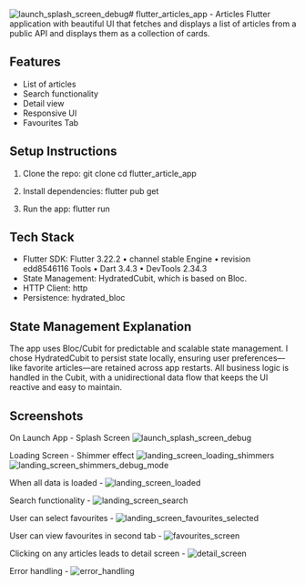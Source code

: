 ![launch_splash_screen_debug](https://github.com/user-attachments/assets/b2a5ea76-e4bd-4a0c-94dd-0652207a22b4)# flutter_articles_app - Articles
Flutter application with beautiful UI that fetches and displays a list of articles from a public API and displays them as a collection of cards.

## Features
- List of articles
- Search functionality
- Detail view
- Responsive UI
- Favourites Tab
  
## Setup Instructions

1. Clone the repo:
git clone 
cd flutter_article_app

3. Install dependencies:
flutter pub get

5. Run the app:
flutter run

## Tech Stack
- Flutter SDK: Flutter 3.22.2 • channel stable 
Engine • revision edd8546116
Tools • Dart 3.4.3 • DevTools 2.34.3
- State Management: HydratedCubit, which is based on Bloc.
- HTTP Client: http
- Persistence: hydrated_bloc

## State Management Explanation
The app uses Bloc/Cubit for predictable and scalable state management. 
I chose HydratedCubit to persist state locally, ensuring user preferences—like favorite articles—are retained across app restarts. 
All business logic is handled in the Cubit, with a unidirectional data flow that keeps the UI reactive and easy to maintain.

## Screenshots

On Launch App - Splash Screen 
![launch_splash_screen_debug](https://github.com/user-attachments/assets/ab0495c6-d309-4a50-b222-359e9e43b679)

Loading Screen - Shimmer effect
![landing_screen_loading_shimmers](https://github.com/user-attachments/assets/3549f5d4-0863-4fc7-a7e1-3c9a8f05395f)
![landing_screen_shimmers_debug_mode](https://github.com/user-attachments/assets/c192ae8e-1e20-4c03-ad9d-c0ea5a896947)

When all data is loaded - 
![landing_screen_loaded](https://github.com/user-attachments/assets/e31fe822-ed8e-43ae-b916-58741e1d3172)

Search functionality -
![landing_screen_search](https://github.com/user-attachments/assets/5fffd846-b9ba-4ba4-ae89-220785084e79)

User can select favourites -
![landing_screen_favourites_selected](https://github.com/user-attachments/assets/67e5cdc0-986e-413f-bdbd-69d3d72214d1)

User can view favourites in second tab -
![favourites_screen](https://github.com/user-attachments/assets/5c011150-aa53-4919-9c3c-779e46b3bc1d)

Clicking on any articles leads to detail screen -
![detail_screen](https://github.com/user-attachments/assets/09fb0748-5752-480e-9eea-210e3e17f017)

Error handling -
![error_handling](https://github.com/user-attachments/assets/43d2d4cf-8a43-4688-bd95-56d3b9fedfd3)
